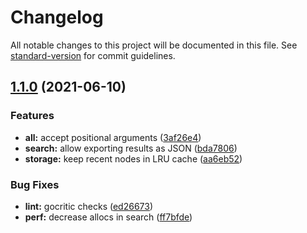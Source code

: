 # Changelog

All notable changes to this project will be documented in this file. See [standard-version](https://github.com/conventional-changelog/standard-version) for commit guidelines.

## [1.1.0](https://github.com/gqgs/miru/compare/v1.0.0...v1.1.0) (2021-06-10)


### Features

* **all:** accept positional arguments ([3af26e4](https://github.com/gqgs/miru/commit/3af26e41238c9347c5bd854abf74145e9fc3f37f))
* **search:** allow exporting results as JSON ([bda7806](https://github.com/gqgs/miru/commit/bda7806110ae6beb0ff4e1fef7b6febcf612bc8d))
* **storage:** keep recent nodes in LRU cache ([aa6eb52](https://github.com/gqgs/miru/commit/aa6eb52fa74a4d64706b2c985d91e7a0a977ac6c))


### Bug Fixes

* **lint:** gocritic checks ([ed26673](https://github.com/gqgs/miru/commit/ed266737b2ec197d7a3a8f2fef3dec0eea59bc73))
* **perf:** decrease allocs in search ([ff7bfde](https://github.com/gqgs/miru/commit/ff7bfdebbdf7c4fdf1aa0020ed58e87cae5966af))
